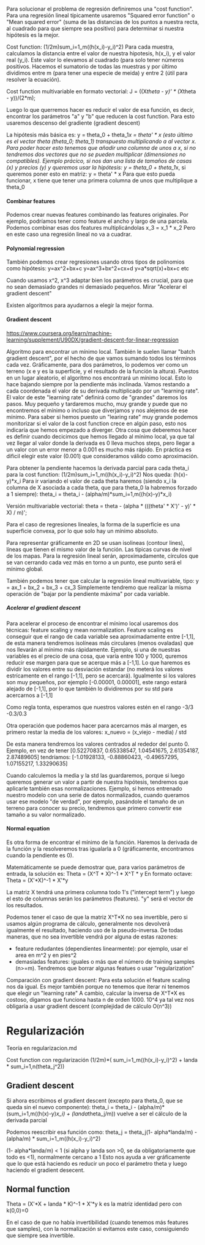 Para solucionar el problema de regresión definiremos una "cost function".
Para una regresión lineal típicamente usaremos "Squared error function" o "Mean squared error" (suma de las distancias de los puntos a nuestra recta, al cuadrado para que siempre sea positivo) para determinar si nuestra hipótesis es la mejor.

Cost function: (1/2m)sum_i=1_m((h(x_i)-y_i)^2)
Para cada muestra, calculamos la distancia entre el valor de nuestra hipotesis, h(x_i), y el valor real (y_i). Este valor lo elevamos al cuadrado (para solo tener números positivos.
Hacemos el sumatorio de todas las muestras y por último dividimos entre m (para tener una especie de meida) y entre 2 (útil para resolver la ecuación).

Cost function multivariable en formato vectorial:
J = ((X*theta - y)' * (X*theta - y))/(2*m);


Luego lo que querremos hacer es reducir el valor de esa función, es decir, encontrar los parámetros "a" y "b" que reducen la cost function.
Para esto usaremos descenso del gradiente (gradient descent)

La hipótesis más básica es: y = theta_0 + theta_1*x = theta' * x (esto último es el vector theta (theta_0; theta_1) transpuesto multiplicando a al vector x.
Para poder hacer esto tenemos que añadir una columna de unos a x, si no tendremos dos vectores que no se pueden multiplicar (dimensiones no compatibles).
Ejemplo prácico, si nos dan una lista de tamaños de casas (x) y precios (y) y queremos usar la hipótesis: y = theta_0 + theta_1*x, si queremos poner esto en matriz:
y = theta' * x
Para que esto pueda funcionar, x tiene que tener una primera columna de unos que multiplique a theta_0

#### Combinar features
Podemos crear nuevas features combinando las features originales.
Por ejemplo, podríamos tener como feature el ancho y largo de una parcela. Podemos combinar esas dos features multiplicándolas x_3 = x_1 * x_2
Pero en este caso una regresión lineal no va a cuadrar.

#### Polynomial regression
También podemos crear regresiones usando otros tipos de polinomios como hipótesis:
y=ax^2+bx+c
y=ax^3+bx^2+cx+d
y=a*sqrt(x)+bx+c
etc

Cuando usamos x^2, x^3 adaptar bien los parámetros es crucial, para que no sean demasiado grandes ni demasiado pequeños.
Mirar "Acelerar el gradient descent"

Existen algoritmos para ayudarnos a elegir la mejor forma.



#### Gradient descent
https://www.coursera.org/learn/machine-learning/supplement/U90DX/gradient-descent-for-linear-regression

Algoritmo para encontrar un mínimo local. También le suelen llamar "batch gradient descent", por el hecho de que vamos sumando todos los términos cada vez.
Gráficamente, para dos parámetros, lo podemos ver como un terreno (x e y es la superficie, y el resultado de la función la altura).
Puestos en un lugar aleatorio, el algoritmo nos encontrará un mínimo local.
Esto lo hace bajando siempre por la pendiente más inclinada. Vamos restando a cada coordenada el valor de su derivada multiplicado por un "learning rate".
El valor de este "learning rate" definirá como de "grandes" daremos los pasos. Muy pequeño y tardaremos mucho, muy grande y puede que no encontremos el mínimo o incluso que diverjamos y nos alejemos de ese mínimo. Para saber si hemos puesto un "learing rate" muy grande podemos monitorizar si el valor de la cost function crece en algún paso, esto nos indicaría que hemos empezado a diverger.
Otra cosa que deberemos hacer es definir cuando decicimos que hemos llegado al mínimo local, ya que tal vez llegar al valor donde la derivada es 0 lleva muchos steps, pero llegar a un valor con un error menor a 0.001 es mucho más rápido. En práctica es dificil elegir este valor (0.001) que consideramos válido como aproximación.

Para obtener la pendiente hacemos la derivada parcial para cada theta_i para la cost function:
(1/2m)sum_i=1_m((h(x_i)-y_i)^2)
Nos queda:
(h(x)-y)*x_i
Para ir variando el valor de cada theta haremos (siendo x_i la columna de X asociada a cada theta, que para theta_0 la habremos forzado a 1 siempre):
theta_i = theta_i - (alpha/m)*sum_i=1,m((h(x)-y)*x_i)

Versión multivariable vectorial:
theta = theta - (alpha * (((theta' * X')' - y)' * X) / m)';


Para el caso de regresiones lineales, la forma de la superficie es una superficie convexa, por lo que solo hay un mínimo absoluto.

Para representar gráficamente en 2D se usan isolineas (contour lines), líneas que tienen el mismo valor de la función. Las típicas curvas de nivel de los mapas.
Para la regresión lineal serán, aproximadamente, círculos que se van cerrando cada vez más en torno a un punto, ese punto será el mínimo global.

También podemos tener que calcular la regresión lineal multivariable, tipo:
y = ax_1 + bx_2 + bx_3 + cx_3
Simplemente tendremo que realizar la misma operación de "bajar por la pendiente máxima" por cada variable.

##### Acelerar el gradient descent
Para acelerar el proceso de encontrar el mínimo local usaremos dos técnicas: feature scaling y mean normalization.
Feature scaling es conseguir que el rango de cada variable sea aproximadamente entre [-1,1], de esta manera tendremos isolíneas más circulares (menos ovaladas) que nos llevarán al mínimo más rápidamente.
Ejemplo, si una de nuestras variables es el precio de una cosa, que varía entre 100 y 1000, quremos reducir ese margen para que se acerque más a [-1,1].
Lo que haremos es dividir los valores entre su desviación estandar (no meterá los valores estrícamente en el rango [-1,1], pero se acercará).
Igualmente si los valores son muy pequeños, por ejemplo [-0.00001, 0.00001], este rango estará alejado de [-1,1], por lo que también lo dividiremos por su std para acercarnos a [-1,1]

Como regla tonta, esperamos que nuestros valores estén en el rango -3/3 -0.3/0.3

Otra operación que podemos hacer para acercarnos más al margen, es primero restar la media de los valores:
x_nuevo = (x_viejo - media) / std

De esta manera tendremos los valores centrados al rededor del punto 0.
Ejemplo, en vez de tener [0.52270837, 0.65338547, 1.04541675, 2.61354187, 2.87489605]
tendríamos: [-1.01928133, -0.88860423, -0.49657295,  1.07155217,  1.33290635]

Cuando calculemos la media y la std las guardaremos, porque si luego queremos generar un valor a partir de nuestra hipótesis, tendremos que aplicarle también esas normalizaciones.
Ejemplo, si hemos entrenado nuestro modelo con una serie de datos normalizados, cuando queramos usar ese modelo "de verdad", por ejemplo, pasándole el tamaño de un terreno para conocer su precio, tendremos que primero convertir ese tamaño a su valor normalizado.



#### Normal equation
Es otra forma de encontrar el mínimo de la función.
Haremos la derivada de la función y la resolveremos tras igualarla a 0 (gráficamente, encontramos cuando la pendiente es 0).

Matemáticamente se puede demostrar que, para varios parámetros de entrada, la solución es:
Theta = (X^T * X)^-1 * X^T * y
En formato octave:
Theta = (X'*X)^-1 * X'*y

La matriz X tendrá una primera columna todo 1's ("intercept term") y luego el esto de columnas serán los parámetros (features).
"y" será el vector de los resultados.

Podemos tener el caso de que la matriz X^T*X no sea invertible, pero si usamos algún programa de cálculo, generalmente nos devolverá igualmente el resultado, haciendo uso de la pseudo-inversa.
De todas maneras, que no sea invertible vendrá por alguna de estas razones:
 - feature redudantes (dependientes linearmente): por ejemplo, usar el area en m^2 y en pies^2
 - demasiadas features: iguales o más que el número de training samples (n>=m). Tendremos que borrar algunas featues o usar "regularization"

Comparación con gradient descent:
Para esta solución el feature scaling nos da igual.
Es mejor también porque no tenemos que iterar ni tenemos que elegir un "learning rate"
A cambio, calcular la inversa de X^T*X es costoso, digamos que funciona hasta n de orden 1000. 10^4 ya tal vez nos obligaría a usar gradient descent (complejidad de cálculo O(n^3))



# Regularización
Teoría en regularizacion.md


Cost function con regularización
(1/2m)*( sum_i=1_m((h(x_i)-y_i)^2) + landa * sum_i=1,n(theta_j^2))

## Gradient descent
Si ahora escribimos el gradient descent (excepto para theta_0, que se queda sin el nuevo componente):
theta_i = theta_i - (alpha/m)*(sum_i=1,m((h(x)-y)*x_i) + (landa*theta_j/m))
  vuelve a ser el cálculo de la derivada parcial

Podemos reescribir esa función como:
theta_j = theta_j(1- alpha*landa/m) - (alpha/m) * sum_i=1_m((h(x_i)-y_i)^2)

(1- alpha*landa/m) < 1 (si alpha y landa son >0, se da obligatoriamente que todo es <1), normalmente cercano a 1
Esto nos ayuda a ver gráficamente que lo que está haciendo es reducir un poco el parámetro theta y luego haciendo el gradient desecent.


## Normal function
Theta = (X'*X + landa * K)^-1 * X'*y
  k es la matriz identidad pero con k(0,0)=0


En el caso de que no había invertibilidad (cuando tenemos más features que samples), con la normalización si evitamos este caso, consiguiendo que siempre sea invertible.
